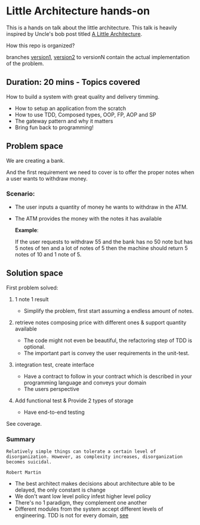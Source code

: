 # Little Architecture hands-on

This is a hands on talk about the little architecture.
This talk is heavily inspired by Uncle's bob post titled [A Little Architecture](https://blog.cleancoder.com/uncle-bob/2016/01/04/ALittleArchitecture.html).


How this repo is organized?

branches [version1](https://github.com/jeanCarloMachado/little-architecture/tree/version1), [version2](https://github.com/jeanCarloMachado/little-architecture/tree/version2) to versionN contain the actual implementation of the problem.

## Duration: 20 mins - Topics covered

How to build a system with great quality and delivery timming.

- How to setup an application from the scratch
- How to use TDD, Composed types, OOP, FP, AOP and SP
- The gateway pattern and why it matters
- Bring fun back to programming!


## Problem space

We are creating a bank.

And the first requirement we need to cover is to offer the proper notes
when a user wants to withdraw money.

### Scenario:

- The user inputs a quantity of money he wants to withdraw in the ATM.
- The ATM provides the money with the notes it has available

    **Example**:

    If the user requests to withdraw 55 and the bank has no 50 note but has 5 notes of ten
    and a lot of notes of 5 then the machine should return 5 notes of 10 and 1 note of 5.

## Solution space

First problem solved:

1. 1 note 1 result

	- Simplify the problem, first start assuming a endless amount of notes.

2. retrieve notes composing price with different ones & support quantity available

	- The code might not even be beautiful, the refactoring step of TDD is optional.
	- The important part is convey the user requirements in the unit-test.

3. integration test, create interface
	- Have a contract to follow in your contract which is described in your programming language and conveys your domain
	- The users perspective

4. Add functional test & Provide 2 types of storage
	- Have end-to-end testing
	
See coverage.

### Summary

	Relatively simple things can tolerate a certain level of
	disorganization. However, as complexity increases, disorganization
	becomes suicidal.

	Robert Martin
	

- The best architect makes decisions about architecture able to be delayed, the only constant is change
- We don't want low level policy infest higher level policy
- There's no 1 paradigm, they complement one another
- Different modules from the system accept different levels of engineering. TDD is not for every domain, [see](https://en.wikipedia.org/wiki/Cynefin_framework)

